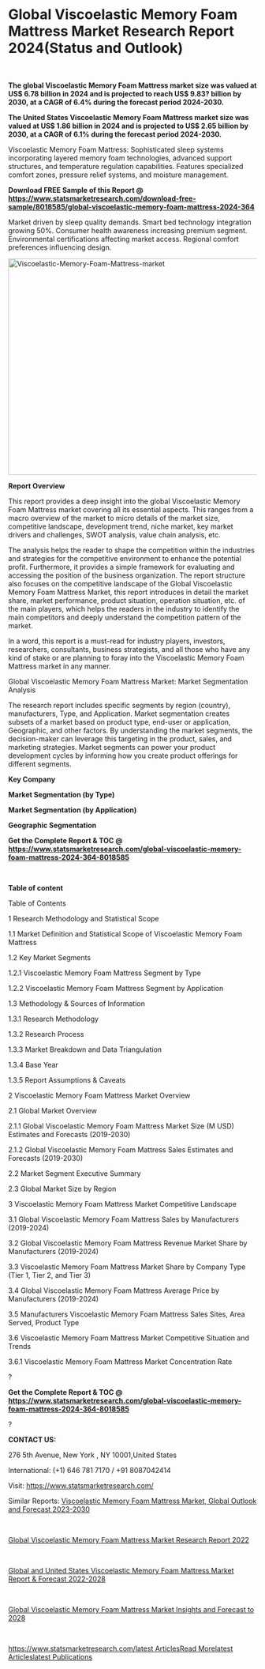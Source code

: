 <h1>Global Viscoelastic Memory Foam Mattress Market Research Report 2024(Status and Outlook)</h1><br/><p><strong>The global Viscoelastic Memory Foam Mattress market size was valued at US$ 6.78 billion in 2024 and is projected to reach US$ 9.83? billion by 2030, at a <strong>CAGR</strong> of 6.4% during the forecast period 2024-2030.</strong></p>
 
 
 
 <p><strong>The United States Viscoelastic Memory Foam Mattress market size was valued at US$ 1.86 billion in 2024 and is projected to US$ 2.65 billion by 2030, at a <strong>CAGR</strong> of 6.1% during the forecast period 2024-2030.</strong></p>
 
 
 
 <p>Viscoelastic Memory Foam Mattress: Sophisticated sleep systems incorporating layered memory foam technologies, advanced support structures, and temperature regulation capabilities. Features specialized comfort zones, pressure relief systems, and moisture management.</p>
 
 
 
 <p><strong>Download FREE Sample of this Report @ <a href="https://www.statsmarketresearch.com/download-free-sample/8018585/global-viscoelastic-memory-foam-mattress-2024-364">https://www.statsmarketresearch.com/download-free-sample/8018585/global-viscoelastic-memory-foam-mattress-2024-364</a></strong></p>
 
 
 
 <p>Market driven by sleep quality demands. Smart bed technology integration growing 50%. Consumer health awareness increasing premium segment. Environmental certifications affecting market access. Regional comfort preferences influencing design.</p>
 
 
 
 <p><img alt="Viscoelastic-Memory-Foam-Mattress-market" src="https://www.grandresearchstore.com/assets/report-images/Viscoelastic_Memory_Foam_Mattress_market.png" style="width: 730px; height: 438px;" /></p>
 
 
 
 <p><strong>Report Overview</strong></p>
 
 
 
 <p>This report provides a deep insight into the global Viscoelastic Memory Foam Mattress market covering all its essential aspects. This ranges from a macro overview of the market to micro details of the market size, competitive landscape, development trend, niche market, key market drivers and challenges, SWOT analysis, value chain analysis, etc.</p>
 
 
 
 <p>The analysis helps the reader to shape the competition within the industries and strategies for the competitive environment to enhance the potential profit. Furthermore, it provides a simple framework for evaluating and accessing the position of the business organization. The report structure also focuses on the competitive landscape of the Global Viscoelastic Memory Foam Mattress Market, this report introduces in detail the market share, market performance, product situation, operation situation, etc. of the main players, which helps the readers in the industry to identify the main competitors and deeply understand the competition pattern of the market.</p>
 
 
 
 <p>In a word, this report is a must-read for industry players, investors, researchers, consultants, business strategists, and all those who have any kind of stake or are planning to foray into the Viscoelastic Memory Foam Mattress market in any manner.</p>
 
 
 
 <p>Global Viscoelastic Memory Foam Mattress Market: Market Segmentation Analysis</p>
 
 
 
 <p>The research report includes specific segments by region (country), manufacturers, Type, and Application. Market segmentation creates subsets of a market based on product type, end-user or application, Geographic, and other factors. By understanding the market segments, the decision-maker can leverage this targeting in the product, sales, and marketing strategies. Market segments can power your product development cycles by informing how you create product offerings for different segments.</p>
 
 
 
 <p><strong>Key Company</strong></p>
 
 
 
 <p><strong>Market Segmentation (by Type)</strong></p>
 
 
 
 <p><strong>Market Segmentation (<strong>by Application</strong>)</strong></p>
 
 
 
 <p><strong>Geographic Segmentation</strong></p>
 
 
 
 <div><b>Get the Complete Report & TOC @ <a href="https://www.statsmarketresearch.com/global-viscoelastic-memory-foam-mattress-2024-364-8018585">https://www.statsmarketresearch.com/global-viscoelastic-memory-foam-mattress-2024-364-8018585</a></b></div>
 
 
 
 <p><br />
 
 <b>Table of content</b></p>
 
 
 
 <p>Table of Contents<br />
 
 1 Research Methodology and Statistical Scope<br />
 
 1.1 Market Definition and Statistical Scope of Viscoelastic Memory Foam Mattress<br />
 
 1.2 Key Market Segments<br />
 
 1.2.1 Viscoelastic Memory Foam Mattress Segment by Type<br />
 
 1.2.2 Viscoelastic Memory Foam Mattress Segment by Application<br />
 
 1.3 Methodology & Sources of Information<br />
 
 1.3.1 Research Methodology<br />
 
 1.3.2 Research Process<br />
 
 1.3.3 Market Breakdown and Data Triangulation<br />
 
 1.3.4 Base Year<br />
 
 1.3.5 Report Assumptions & Caveats<br />
 
 2 Viscoelastic Memory Foam Mattress Market Overview<br />
 
 2.1 Global Market Overview<br />
 
 2.1.1 Global Viscoelastic Memory Foam Mattress Market Size (M USD) Estimates and Forecasts (2019-2030)<br />
 
 2.1.2 Global Viscoelastic Memory Foam Mattress Sales Estimates and Forecasts (2019-2030)<br />
 
 2.2 Market Segment Executive Summary<br />
 
 2.3 Global Market Size by Region<br />
 
 3 Viscoelastic Memory Foam Mattress Market Competitive Landscape<br />
 
 3.1 Global Viscoelastic Memory Foam Mattress Sales by Manufacturers (2019-2024)<br />
 
 3.2 Global Viscoelastic Memory Foam Mattress Revenue Market Share by Manufacturers (2019-2024)<br />
 
 3.3 Viscoelastic Memory Foam Mattress Market Share by Company Type (Tier 1, Tier 2, and Tier 3)<br />
 
 3.4 Global Viscoelastic Memory Foam Mattress Average Price by Manufacturers (2019-2024)<br />
 
 3.5 Manufacturers Viscoelastic Memory Foam Mattress Sales Sites, Area Served, Product Type<br />
 
 3.6 Viscoelastic Memory Foam Mattress Market Competitive Situation and Trends<br />
 
 3.6.1 Viscoelastic Memory Foam Mattress Market Concentration Rate<br />
 
 ? </p>
 
 
 
 <div><b>Get the Complete Report & TOC @ <a href="https://www.statsmarketresearch.com/global-viscoelastic-memory-foam-mattress-2024-364-8018585">https://www.statsmarketresearch.com/global-viscoelastic-memory-foam-mattress-2024-364-8018585</a></b></div>
 
 
 
 <p>? </p>
 
 
 
 <p><b>CONTACT US:</b><br />
 
 276 5th Avenue, New York , NY 10001,United States<br />
 
 International: (+1) 646 781 7170 / +91 8087042414<br />
 
 Visit: <a href="https://www.statsmarketresearch.com/">https://www.statsmarketresearch.com/</a><br />
 
 Similar Reports: <a href="https://www.statsmarketresearch.com/global-viscoelastic-memory-foam-mattress-2024-364-8018585">Viscoelastic Memory Foam Mattress Market, Global Outlook and Forecast 2023-2030</a><br />
 
 <br />
 
 <a href="https://www.statsmarketresearch.com/global-viscoelastic-memory-foam-mattress-2024-364-8018585">Global Viscoelastic Memory Foam Mattress Market Research Report 2022</a><br />
 
 <br />
 
 <a href="https://www.statsmarketresearch.com/global-viscoelastic-memory-foam-mattress-2024-364-8018585">Global and United States Viscoelastic Memory Foam Mattress Market Report & Forecast 2022-2028</a><br />
 
 <br />
 
 <a href="https://www.statsmarketresearch.com/global-viscoelastic-memory-foam-mattress-2024-364-8018585">Global Viscoelastic Memory Foam Mattress Market Insights and Forecast to 2028</a><br />
 
 <br />
 
 <a href="https://gyeongbokgung.com">https://www.statsmarketresearch.com/</a><a href="https://hallyeomaritime.com">latest Articles</a><a href="https://jingwansa.com">Read More</a><a href="https://nguoiviet.jp/">latest Articles</a><a href="https://www.intelmarketresearch.com/">latest Publications</a></p>